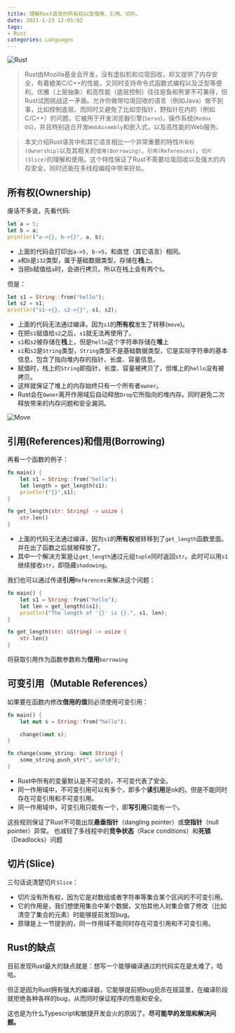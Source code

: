 ```yaml
---
title: 理解Rust语言的所有权以及借用、引用、切片。
date: 2021-1-23 12:05:02
tags:
- Rust
categories: Languages
---
```


![Rust](https://www.rust-lang.org/static/images/rust-logo-blk.svg)

> Rust由Mozilla基金会开发，没有虚拟机和垃圾回收，却又提供了内存安全，有着媲美C/C++的性能，又同时支持命令式函数式编程以及泛型等便利。优雅（上层抽象）和高性能（底层控制）往往是鱼和熊掌不可兼得，但Rust试图挑战这一矛盾。允许你做带垃圾回收的语言（例如Java）做不到事，比如控制底层。而同时又避免了比如空指针，野指针在内的（例如C/C++）的问题。它被用于开发浏览器引擎(`Servo`)，操作系统(`Redox OS`)，并且特别适合开发`WebAssembly`和嵌入式，以及高性能的Web服务。

> 本文介绍Rust语言中和其它语言相比一个非常重要的特性`所有权(Ownership)`以及其相关的`借用(Borrowing)`，`引用(References)`，`切片(Slice)`的理解和使用。这个特性保证了Rust不需要垃圾回收以及强大的内存安全，同时还能在多线程编程中带来好处。

<!--more-->

## 所有权(Ownership)

废话不多说，先看代码:

```Rust
let a = 5;
let b = a;
println!("a->{}, b->{}", a, b);
```
- 上面的代码会打印出`a->5, b->5`，和直觉（其它语言）相同。
- `a`和`b`是`i32`类型，属于基础数据类型，存储在**栈**上。
- 当把`b`赋值给`a`时，会进行拷贝。所以在栈上会有两个`5`。

但是：

```Rust
let s1 = String::from("hello");
let s2 = s1;
println!("s1->{}, s2->{}", s1, s2);
```

- 上面的代码无法通过编译。因为`s1`的**所有权**发生了转移(`move`)。
- 在把`s1`赋值给`s2`之后，`s1`就无法再使用了。
- `s1`和`s2`被存储在**栈**上，但是`hello`这个字符串存储在**堆**上
- `s1`和`s2`是`String`类型，`String`类型不是基础数据类型，它是实际字符串的基本信息，包含了指向堆内存的指针、长度、容量信息。
- 赋值时，栈上的`String`即指针，长度、容量被拷贝了，但堆上的`hello`没有被拷贝。
- 这样就保证了堆上的内存始终只有一个所有者`owner`。
- Rust会在`Owner`离开作用域后自动释放`Drop`它所指向的堆内存。同时避免二次释放带来的内存问题和安全漏洞。

![Move](https://doc.rust-lang.org/book/img/trpl04-04.svg)

## 引用(References)和借用(Borrowing)

再看一个函数的例子：

```Rust
fn main() {
    let s1 = String::from("hello");
    let length = get_length(s1);
    println!("{}",s1);
}

fn get_length(str: String) -> usize {
    str.len()
}
```
- 上面的代码无法通过编译，因为`s1`的**所有权**被转移到了`get_length`函数里面。并在出了函数之后就被释放了。
- 其中一个解决方案是让`get_length`通过元组`tuple`同时返回`str`。此时可以用`s1`继续接收`str`，即隐藏`shadowing`。

我们也可以通过传递**引用**`References`来解决这个问题：

```Rust
fn main() {
    let s1 = String::from("hello");
    let len = get_length(&s1);
    println!("The length of '{}' is {}.", s1, len);
}

fn get_length(str: &String) -> usize {
    str.len()
}
```

将获取引用作为函数参数称为**借用**`borrowing`

## 可变引用（Mutable References）

如果要在函数内修改**借用的值**则必须使用可变引用：

```Rust
fn main() {
    let mut s = String::from("hello");

    change(&mut s);
}

fn change(some_string: &mut String) {
    some_string.push_str(", world");
}
```

- Rust中所有的变量默认是不可变的，不可变代表了安全。
- 同一作用域中，不可变引用可以有多个，即多个**读引用**是ok的。但是不能同时存在可变引用和不可变引用。
- 同一作用域中，可变引用只能有一个，即**写引用**只能有一个。

这些规则保证了Rust不可能出现**悬垂指针**（dangling pointer）或**空指针**（null pointer）异常。
也减轻了多线程中的**竞争状态**（Race conditions）和**死锁**（Deadlocks）问题

## 切片(Slice)

三句话说清楚切片`Slice`：

- 切片没有所有权，因为它是对数组或者字符串等集合某个区间的不可变引用。
- 它的作用是，我们想使用集合中某个数据，又怕其他人对集合做了修改（比如清空了集合的元素）时能够提前发现bug。
- 原理是上一节提到的，同一作用域不能同时存在可变引用和不可变引用。

## Rust的缺点

目前发现Rust最大的缺点就是：想写一个能够编译通过的代码实在是太难了，哈哈。

但正是因为Rust拥有强大的编译器，它能够提前把bug扼杀在摇篮里，在编译阶段就拒绝各种各样的bug，从而同时保证程序的性能和安全。

这也是为什么Typescript和敏捷开发会火的原因了。**尽可能早的发现和解决问题。**